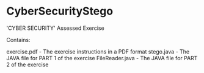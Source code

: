 # CyberSecurityStego


'CYBER SECURITY' Assessed Exercise

Contains:

exercise.pdf    - The exercise instructions in a PDF format
stego.java      - The JAVA file for PART 1 of the exercise
FileReader.java - The JAVA file for PART 2 of the exercise 
